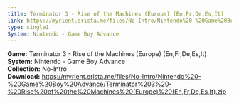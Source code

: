 ```yaml
---
title: Terminator 3 - Rise of the Machines (Europe) (En,Fr,De,Es,It)
link: https://myrient.erista.me/files/No-Intro/Nintendo%20-%20Game%20Boy%20Advance/Terminator%203%20-%20Rise%20of%20the%20Machines%20(Europe)%20(En,Fr,De,Es,It).zip
type: single1
System: Nintendo - Game Boy Advance
---
```

<b>Game:</b> Terminator 3 - Rise of the Machines (Europe) (En,Fr,De,Es,It)<br>
<b>System:</b> Nintendo - Game Boy Advance<br>
<b>Collection:</b> No-Intro<br>
<b>Download:</b> https://myrient.erista.me/files/No-Intro/Nintendo%20-%20Game%20Boy%20Advance/Terminator%203%20-%20Rise%20of%20the%20Machines%20(Europe)%20(En,Fr,De,Es,It).zip